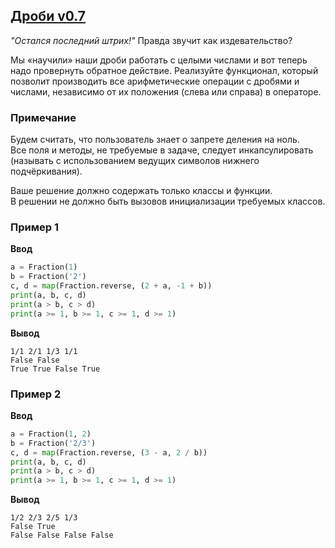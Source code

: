 ## [Дроби v0.7](../../../solutions/5.2/52_j.py)

_"Остался последний штрих!"_ Правда звучит как издевательство?

Мы «научили» наши дроби работать с целыми числами и вот теперь надо провернуть обратное действие. Реализуйте функционал, который позволит производить все арифметические операции с дробями и числами, независимо от их положения (слева или справа) в операторе.

### Примечание

Будем считать, что пользователь знает о запрете деления на ноль.\
Все поля и методы, не требуемые в задаче, следует инкапсулировать (называть с использованием ведущих символов нижнего подчёркивания).

Ваше решение должно содержать только классы и функции.\
В решении не должно быть вызовов инициализации требуемых классов.

### Пример 1

**Ввод**
```python
a = Fraction(1)
b = Fraction('2')
c, d = map(Fraction.reverse, (2 + a, -1 + b))
print(a, b, c, d)
print(a > b, c > d)
print(a >= 1, b >= 1, c >= 1, d >= 1)
```

**Вывод**
```plaintext
1/1 2/1 1/3 1/1
False False
True True False True
```

### Пример 2

**Ввод**
```python
a = Fraction(1, 2)
b = Fraction('2/3')
c, d = map(Fraction.reverse, (3 - a, 2 / b))
print(a, b, c, d)
print(a > b, c > d)
print(a >= 1, b >= 1, c >= 1, d >= 1)
```

**Вывод**
```plaintext
1/2 2/3 2/5 1/3
False True
False False False False
```